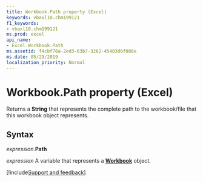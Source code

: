 ```yaml
---
title: Workbook.Path property (Excel)
keywords: vbaxl10.chm199121
f1_keywords:
- vbaxl10.chm199121
ms.prod: excel
api_name:
- Excel.Workbook.Path
ms.assetid: f4cbf76a-2ed3-63b7-3262-45403d6f086e
ms.date: 05/29/2019
localization_priority: Normal
---
```



# Workbook.Path property (Excel)

Returns a **String** that represents the complete path to the workbook/file that this workbook object represents.


## Syntax

_expression_.**Path**

_expression_ A variable that represents a **[Workbook](Excel.Workbook.md)** object.




[!include[Support and feedback](~/includes/feedback-boilerplate.md)]
